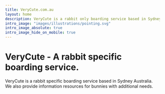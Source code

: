 ```yaml
---
title: VeryCute.com.au
layout: home
description: VeryCute is a rabbit only boarding service based in Sydney Australia.
intro_image: "images/illustrations/pointing.svg"
intro_image_absolute: true
intro_image_hide_on_mobile: true
---
```


# VeryCute - A rabbit specific boarding service.

VeryCute is a rabbit specific boarding service based in Sydney Australia.
We also provide information resources for bunnies with additional needs.
